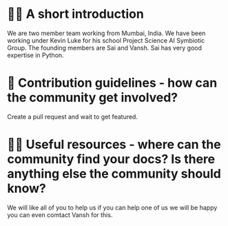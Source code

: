 # 🙋‍♀️ A short introduction 
We are two member team working from Mumbai, India. We have been working under Kevin Luke for his school Project  Science AI Symbiotic Group. The founding members are Sai and Vansh. Sai has very good expertise in Python.
# 🌈 Contribution guidelines - how can the community get involved?
Create a pull request and wait to get featured.

# 👩‍💻 Useful resources - where can the community find your docs? Is there anything else the community should know?

We will like all of you to help us if you can help one of us we will be happy you can even comtact Vansh for this.
